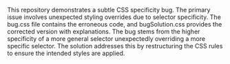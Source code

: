 This repository demonstrates a subtle CSS specificity bug. The primary issue involves unexpected styling overrides due to selector specificity. The bug.css file contains the erroneous code, and bugSolution.css provides the corrected version with explanations. The bug stems from the higher specificity of a more general selector unexpectedly overriding a more specific selector.  The solution addresses this by restructuring the CSS rules to ensure the intended styles are applied.